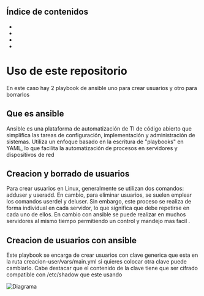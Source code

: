## Índice de contenidos
* [](#item1)
* [](#item2)
* [](#item3)
* [](#item4)


# Uso de este repositorio

En este caso hay 2 playbook de ansible uno para crear usuarios y otro para borrarlos

## Que es ansible

Ansible es una plataforma de automatización de TI de código abierto que simplifica las tareas de configuración, implementación y administración de sistemas. Utiliza un enfoque basado en la escritura de "playbooks" en YAML, lo que facilita la automatización de procesos en servidores y dispositivos de red

## Creacion y borrado de usuarios

Para crear usuarios en Linux, generalmente se utilizan dos comandos: adduser y useradd. En cambio, para eliminar usuarios, se suelen emplear los comandos userdel y deluser. Sin embargo, este proceso se realiza de forma individual en cada servidor, lo que significa que debe repetirse en cada uno de ellos. En cambio con ansible se puede realizar en muchos servidores al mismo tiempo permitiendo un control y mandejo mas facil .


## Creacion de usuarios con ansible

Este playbook se encarga de crear usuarios con clave generica que esta en la ruta creacion-user/vars/main.yml si quieres colocar otra clave puede cambiarlo. Cabe destacar que el contenido de la clave tiene que ser cifrado compatible con /etc/shadow que este usando 

![Diagrama]()


